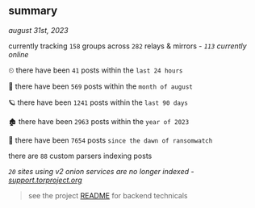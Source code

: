 
## summary
_august 31st, 2023_

currently tracking `158` groups across `282` relays & mirrors - _`113` currently online_

⏲ there have been `41` posts within the `last 24 hours`

🦈 there have been `569` posts within the `month of august`

🪐 there have been `1241` posts within the `last 90 days`

🏚 there have been `2963` posts within the `year of 2023`

🦕 there have been `7654` posts `since the dawn of ransomwatch`

there are `88` custom parsers indexing posts

_`20` sites using v2 onion services are no longer indexed - [support.torproject.org](https://support.torproject.org/onionservices/v2-deprecation/)_

> see the project [README](https://github.com/joshhighet/ransomwatch#ransomwatch--) for backend technicals
